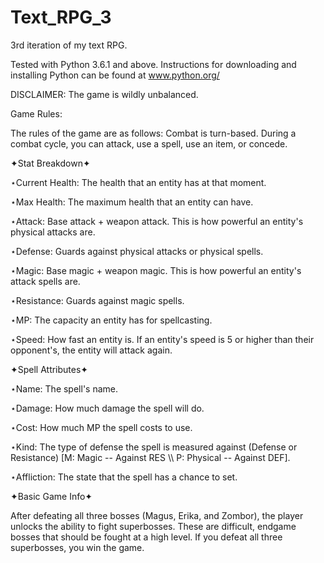 # Text_RPG_3
3rd iteration of my text RPG.

Tested with Python 3.6.1 and above. Instructions for downloading and installing Python can be found at www.python.org/

DISCLAIMER: The game is wildly unbalanced.

Game Rules:

The rules of the game are as follows:
Combat is turn-based. During a combat cycle, you can attack, use a spell, use an item, or concede. 

✦Stat Breakdown✦

⋆Current Health: The health that an entity has at that moment.

⋆Max Health: The maximum health that an entity can have.

⋆Attack: Base attack + weapon attack. This is how powerful an entity's physical attacks are.

⋆Defense: Guards against physical attacks or physical spells.

⋆Magic: Base magic + weapon magic. This is how powerful an entity's attack spells are.

⋆Resistance: Guards against magic spells.

⋆MP: The capacity an entity has for spellcasting.

⋆Speed: How fast an entity is. If an entity's speed is 5 or higher than their opponent's, the entity will attack again.

✦Spell Attributes✦

⋆Name: The spell's name.

⋆Damage: How much damage the spell will do.

⋆Cost: How much MP the spell costs to use.

⋆Kind: The type of defense the spell is measured against (Defense or Resistance) [M: Magic -- Against RES \\\ P: Physical -- Against 
DEF].

⋆Affliction: The state that the spell has a chance to set.

✦Basic Game Info✦

After defeating all three bosses (Magus, Erika, and Zombor), the player unlocks the ability to fight superbosses. These are difficult, endgame bosses that should be fought at a high level. If you defeat all three superbosses, you win the game.
